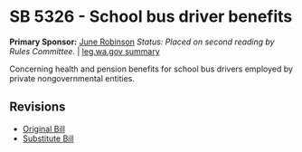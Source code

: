 # SB 5326 - School bus driver benefits
**Primary Sponsor:** [June Robinson](/person/leg/june.robinson.md)
*Status: Placed on second reading by Rules Committee.* | [leg.wa.gov summary](https://app.leg.wa.gov/billsummary?BillNumber=5326&Year=2021)

Concerning health and pension benefits for school bus drivers employed by private nongovernmental entities.

## Revisions
* [Original Bill](1/)
* [Substitute Bill](S/)